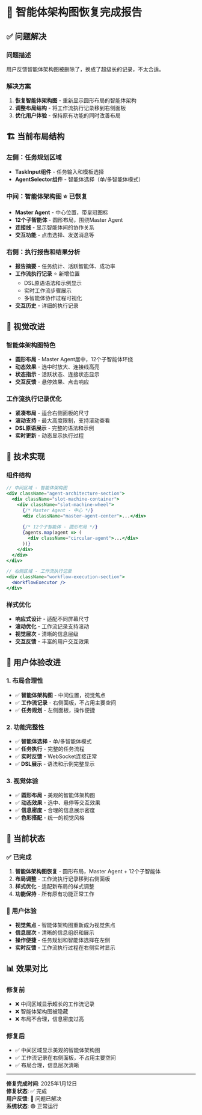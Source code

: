 # 🎯 智能体架构图恢复完成报告

## ✅ 问题解决

### 问题描述
用户反馈智能体架构图被删除了，换成了超级长的记录，不太合适。

### 解决方案
1. **恢复智能体架构图** - 重新显示圆形布局的智能体架构
2. **调整布局结构** - 将工作流执行记录移到右侧面板
3. **优化用户体验** - 保持原有功能的同时改善布局

## 🏗️ 当前布局结构

### 左侧：任务规划区域
- **TaskInput组件** - 任务输入和模板选择
- **AgentSelector组件** - 智能体选择（单/多智能体模式）

### 中间：智能体架构图 ⭐ 已恢复
- **Master Agent** - 中心位置，带皇冠图标
- **12个子智能体** - 圆形布局，围绕Master Agent
- **连接线** - 显示智能体间的协作关系
- **交互功能** - 点击选择、发送消息等

### 右侧：执行报告和结果分析
- **报告摘要** - 任务统计、活跃智能体、成功率
- **工作流执行记录** ⭐ 新增位置
  - DSL原语语法和示例显示
  - 实时工作流步骤展示
  - 多智能体协作过程可视化
- **交互历史** - 详细的执行记录

## 🎨 视觉改进

### 智能体架构图特色
- **圆形布局** - Master Agent居中，12个子智能体环绕
- **动态效果** - 选中时放大、连接线高亮
- **状态指示** - 活跃状态、连接状态显示
- **交互反馈** - 悬停效果、点击响应

### 工作流执行记录优化
- **紧凑布局** - 适合右侧面板的尺寸
- **滚动支持** - 最大高度限制，支持滚动查看
- **DSL原语展示** - 完整的语法和示例
- **实时更新** - 动态显示执行过程

## 🔧 技术实现

### 组件结构
```jsx
// 中间区域 - 智能体架构图
<div className="agent-architecture-section">
  <div className="slot-machine-container">
    <div className="slot-machine-wheel">
      {/* Master Agent - 中心 */}
      <div className="master-agent-center">...</div>
      
      {/* 12个子智能体 - 圆形布局 */}
      {agents.map(agent => (
        <div className="circular-agent">...</div>
      ))}
    </div>
  </div>
</div>

// 右侧区域 - 工作流执行记录
<div className="workflow-execution-section">
  <WorkflowExecutor />
</div>
```

### 样式优化
- **响应式设计** - 适配不同屏幕尺寸
- **滚动优化** - 工作流记录支持滚动
- **视觉层次** - 清晰的信息层级
- **交互反馈** - 丰富的用户交互效果

## 🎯 用户体验改进

### 1. 布局合理性
- ✅ **智能体架构图** - 中间位置，视觉焦点
- ✅ **工作流记录** - 右侧面板，不占用主要空间
- ✅ **任务规划** - 左侧面板，操作便捷

### 2. 功能完整性
- ✅ **智能体选择** - 单/多智能体模式
- ✅ **任务执行** - 完整的任务流程
- ✅ **实时反馈** - WebSocket连接正常
- ✅ **DSL展示** - 语法和示例完整显示

### 3. 视觉体验
- ✅ **圆形布局** - 美观的智能体架构图
- ✅ **动态效果** - 选中、悬停等交互效果
- ✅ **信息密度** - 合理的信息展示密度
- ✅ **色彩搭配** - 统一的视觉风格

## 🚀 当前状态

### ✅ 已完成
1. **智能体架构图恢复** - 圆形布局，Master Agent + 12个子智能体
2. **布局调整** - 工作流执行记录移到右侧面板
3. **样式优化** - 适配新布局的样式调整
4. **功能保持** - 所有原有功能正常工作

### 🎯 用户体验
- **视觉焦点** - 智能体架构图重新成为视觉焦点
- **信息层次** - 清晰的信息组织和展示
- **操作便捷** - 任务规划和智能体选择在左侧
- **实时反馈** - 工作流执行过程在右侧实时显示

## 📊 效果对比

### 修复前
- ❌ 中间区域显示超长的工作流记录
- ❌ 智能体架构图被隐藏
- ❌ 布局不合理，信息密度过高

### 修复后
- ✅ 中间区域显示美观的智能体架构图
- ✅ 工作流记录在右侧面板，不占用主要空间
- ✅ 布局合理，信息层次清晰

---

**修复完成时间**: 2025年1月12日  
**修复状态**: ✅ 完成  
**用户反馈**: 🎯 问题已解决  
**系统状态**: 🟢 正常运行
